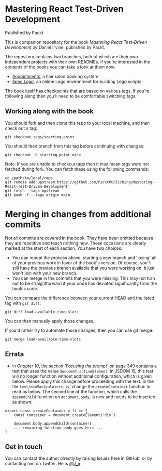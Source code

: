 
# Mastering React Test-Driven Development
Published by Packt

This is companion repository for the book _Mastering React Test-Driven Development_ by Daniel Irvine, published by Packt.

The repository contains two branches, both of which are their own independent projects with their own READMEs. If you're interested in the contents of the books you can take a look at them now:

* [Appointments](https://github.com/PacktPublishing/Mastering-React-Test-Driven-Development/tree/appointments/appointments), a hair salon booking system
* [Spec Logo](https://github.com/PacktPublishing/Mastering-React-Test-Driven-Development/tree/spec-logo/spec-logo]), an online Logo environment for building Logo scripts

The book itself has checkpoints that are based on various tags. If you're following along then you'll need to be comfortable switching tags.

## Working along with the book

You should fork and then clone this repo to your local machine, and then check out a tag:

    git checkout tags/starting-point
  
You should then branch from this tag before continuing with changes:

    git checkout -b starting-point-mine
    
Note: If you are unable to checkout tags then it may mean tags were not fetched during fork. You can fetch these using the following commands:

    cd /path/to/local/repo
    git remote add upstream https://github.com/PacktPublishing/Mastering-React-Test-Driven-Development
    git fetch --tags upstream
    git push -f --tags origin main 
  
# Merging in changes from additional commits

Not all commits are covered in the book. They have been omitted because they are repetitive and teach nothing new. These occasions are clearly marked at the start of each section. You have two choices:

 * You can repeat the process above, starting a new branch and 'losing' all of your previous work in favor of the book's version. Of course, you'll still have the previous branch available that you were working on, it just won't join with your new branch.
 * You can merge in the commits that you were missing. This may not turn out to be straightforward if your code has deviated significantly from the book's code.
 
You can compare the difference between your current HEAD and the listed tag with `git diff`:

    git diff load-available-time-slots

You can then manually apply those changes.

If you'd rather try to automate those changes, then you can use git merge:

    git merge load-available-time-slots

## Errata
* In _Chapter 10_, the section _‘Focusing the prompt’_ on page 349 contains a test that uses the value ```document.activeElement```. In JSDOM 15, this test will no longer function without additional configuration, which is given below. Please apply this change before proceeding with the text. In the file ```test/domManipulators.js```, change the ```createContainer``` function to read as below. The second line of the function, which calls the ```appendChild``` function on ```document.body```, is new and needs to be inserted, as shown:

```
export const createContainer = () => {
    const container = document.createElement('div')

    document.body.appendChild(container)
    ... remaining function body goes here ...
}
```

 ## Get in touch
  
You can contact the author directly by raising Issues here in GitHub, or by contacting him on Twitter. He is [@d_ir](https://twitter.com/d_ir).
